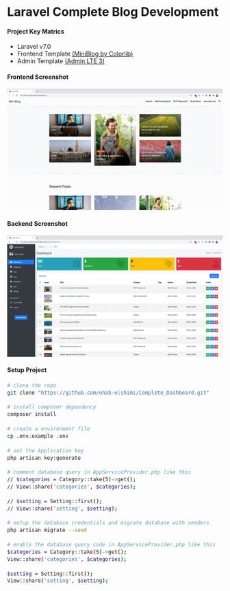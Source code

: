 # Laravel Complete Blog Development
#### Project Key Matrics
- Laravel v7.0
- Frontend Template [(MiniBlog by Colorlib)](https://colorlib.com/wp/template/miniblog/)
- Admin Template [(Admin LTE 3)](https://adminlte.io/themes/dev/AdminLTE/index.html)


#### Frontend Screenshot
![Frontend Screenshot](public/img/frontend.png)

#### Backend Screenshot
![Backend Screenshot](public/img/backend.png)

#### Setup Project
```bash
# clone the repo
git clone "https://github.com/ehab-elshimi/Complete_Dashboard.git"

# install composer dependency
composer install

# create a environment file
cp .env.example .env

# set the Application key
php artisan key:generate

# comment database query in AppServiceProvider.php like this
// $categories = Category::take(5)->get();
// View::share('categories', $categories);

// $setting = Setting::first();
// View::share('setting', $setting);

# setup the database credentials and migrate database with seeders
php artisan migrate --seed

# enable the database query code in AppServiceProvider.php like this
$categories = Category::take(5)->get();
View::share('categories', $categories);

$setting = Setting::first();
View::share('setting', $setting);
```



